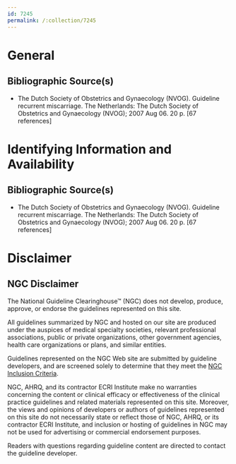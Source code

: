 ```yaml
---
id: 7245
permalink: /:collection/7245
---
```


# General

## Bibliographic Source(s)

- The Dutch Society of Obstetrics and Gynaecology (NVOG). Guideline recurrent miscarriage. The Netherlands: The Dutch Society of Obstetrics and Gynaecology (NVOG); 2007 Aug 06. 20 p. [67 references]

# Identifying Information and Availability

## Bibliographic Source(s)

- The Dutch Society of Obstetrics and Gynaecology (NVOG). Guideline recurrent miscarriage. The Netherlands: The Dutch Society of Obstetrics and Gynaecology (NVOG); 2007 Aug 06. 20 p. [67 references]

# Disclaimer

## NGC Disclaimer

The National Guideline Clearinghouse™ (NGC) does not develop, produce, approve, or endorse the guidelines represented on this site.

All guidelines summarized by NGC and hosted on our site are produced under the auspices of medical specialty societies, relevant professional associations, public or private organizations, other government agencies, health care organizations or plans, and similar entities.

Guidelines represented on the NGC Web site are submitted by guideline developers, and are screened solely to determine that they meet the [NGC Inclusion Criteria](/help-and-about/summaries/inclusion-criteria).

NGC, AHRQ, and its contractor ECRI Institute make no warranties concerning the content or clinical efficacy or effectiveness of the clinical practice guidelines and related materials represented on this site. Moreover, the views and opinions of developers or authors of guidelines represented on this site do not necessarily state or reflect those of NGC, AHRQ, or its contractor ECRI Institute, and inclusion or hosting of guidelines in NGC may not be used for advertising or commercial endorsement purposes.

Readers with questions regarding guideline content are directed to contact the guideline developer.

